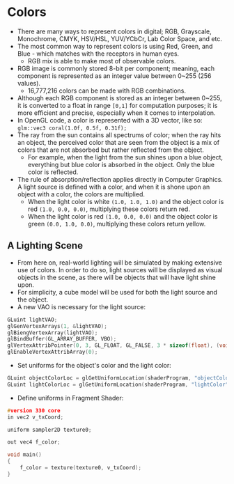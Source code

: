 # Colors
- There are many ways to represent colors in digital; RGB, Grayscale, Monochrome, CMYK, HSV/HSL, YUV/YCbCr, Lab Color Space, and etc.
- The most common way to represent colors is using Red, Green, and Blue - which matches with the receptors in human eyes.
	- RGB mix is able to make most of observable colors.
- RGB image is commonly stored 8-bit per component; meaning, each component is represented as an integer value between 0~255 (256 values).
	- 16,777,216 colors can be made with RGB combinations.
- Although each RGB component is stored as an integer between 0~255, it is converted to a float in range `[0,1]` for computation purposes; it is more efficient and precise, especially when it comes to interpolation.
- In OpenGL code, a color is represented with a 3D vector, like so: `glm::vec3 coral(1.0f, 0.5f, 0.31f);`
- The ray from the sun contains all spectrums of color; when the ray hits an object, the perceived color that are seen from the object is a mix of colors that are not absorbed but rather reflected from the object.
	- For example, when the light from the sun shines upon a blue object, everything but blue color is absorbed in the object. Only the blue color is reflected.
- The rule of absorption/reflection applies directly in Computer Graphics. A light source is defined with a color, and when it is shone upon an object with a color, the colors are multiplied.
	- When the light color is white `(1.0, 1.0, 1.0)` and the object color is red `(1.0, 0.0, 0.0)`, multiplying these colors return red.
	- When the light color is red `(1.0, 0.0, 0.0)` and the object color is green `(0.0, 1.0, 0.0)`, multiplying these colors return yellow.
## A Lighting Scene
- From here on, real-world lighting will be simulated by making extensive use of colors. In order to do so, light sources will be displayed as visual objects in the scene, as there will be objects that will have light shine upon.
- For simplicity, a cube model will be used for both the light source and the object.
- A new VAO is necessary for the light source:

```C++
GLuint lightVAO;
glGenVertexArrays(1, &lightVAO);
glBiengVertexArray(lightVAO);
glBindBuffer(GL_ARRAY_BUFFER, VBO);
glVertexAttribPointer(0, 3, GL_FLOAT, GL_FALSE, 3 * sizeof(float), (void*)0);
glEnableVertexAttribArray(0);
```

- Set uniforms for the object's color and the light color:

```C++
GLuint objectColorLoc = glGetUniformLocation(shaderProgram, "objectColor");
GLuint lightColorLoc = glGetUniformLocation(shaderProgram, "lightColor");
```

- Define uniforms in Fragment Shader:

```C++
#version 330 core
in vec2 v_txCoord;

uniform sampler2D texture0;

out vec4 f_color;

void main()
{
	f_color = texture(texture0, v_txCoord);
}
```